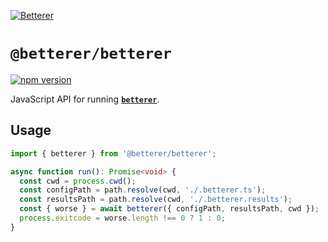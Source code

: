 [![Betterer](https://raw.githubusercontent.com/phenomnomnominal/betterer/master/docs/logo.png)](https://phenomnomnominal.github.io/betterer/)

# `@betterer/betterer`

[![npm version](https://img.shields.io/npm/v/@betterer/betterer.svg)](https://www.npmjs.com/package/@betterer/betterer)

JavaScript API for running [**`betterer`**](https://github.com/phenomnomnominal/betterer).

## Usage

```typescript
import { betterer } from '@betterer/betterer';

async function run(): Promise<void> {
  const cwd = process.cwd();
  const configPath = path.resolve(cwd, './.betterer.ts');
  const resultsPath = path.resolve(cwd, './.betterer.results');
  const { worse } = await betterer({ configPath, resultsPath, cwd });
  process.exitcode = worse.length !== 0 ? 1 : 0;
}
```
